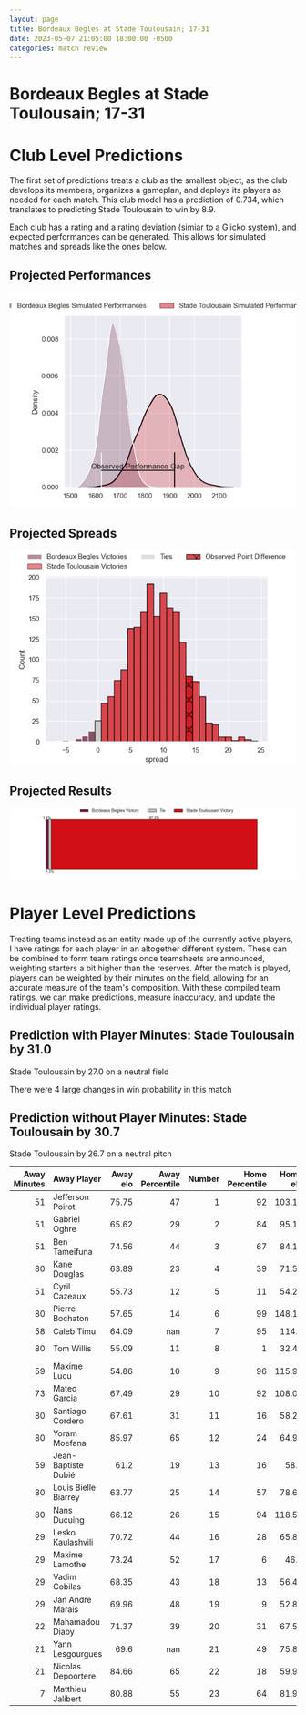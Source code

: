 ```yaml
---  
layout: page  
title: Bordeaux Begles at Stade Toulousain; 17-31  
date: 2023-05-07 21:05:00 18:00:00 -0500  
categories: match review  
---
```

# Bordeaux Begles at Stade Toulousain; 17-31

# Club Level Predictions


The first set of predictions treats a club as the smallest object, as the club develops its members, organizes a gameplan, and deploys its players as needed for each match. This club model has a prediction of 0.734, which translates to predicting Stade Toulousain to win by 8.9.

Each club has a rating and a rating deviation (simiar to a Glicko system), and expected performances can be generated. This allows for simulated matches and spreads like the ones below.
## Projected Performances


![Projected Performances](plots/performances_2023-05-07-StadeToulousain-BordeauxBegles.png)
## Projected Spreads


![Projected Spreads](plots/spreads_2023-05-07-StadeToulousain-BordeauxBegles.png)
## Projected Results


![Projected Results](plots/resultbar_2023-05-07-StadeToulousain-BordeauxBegles.png)
# Player Level Predictions


Treating teams instead as an entity made up of the currently active players, I have ratings for each player in an altogether different system. These can be combined to form team ratings once teamsheets are announced, weighting starters a bit higher than the reserves. After the match is played, players can be weighted by their minutes on the field, allowing for an accurate measure of the team's composition. With these compiled team ratings, we can make predictions, measure inaccuracy, and update the individual player ratings.
## Prediction with Player Minutes: Stade Toulousain by 31.0


Stade Toulousain by 27.0 on a neutral field

There were 4 large changes in win probability in this match
## Prediction without Player Minutes: Stade Toulousain by 30.7


Stade Toulousain by 26.7 on a neutral pitch



|   Away Minutes | Away Player          |   Away elo |   Away Percentile |   Number |   Home Percentile |   Home elo | Home Player         |   Home Minutes |
|---------------:|:---------------------|-----------:|------------------:|---------:|------------------:|-----------:|:--------------------|---------------:|
|             51 | Jefferson Poirot     |      75.75 |                47 |        1 |                92 |     103.11 | Cyril Baille        |             59 |
|             51 | Gabriel Oghre        |      65.62 |                29 |        2 |                84 |      95.17 | Julien Marchand     |             58 |
|             51 | Ben Tameifuna        |      74.56 |                44 |        3 |                67 |      84.18 | Dorian Aldegheri    |             59 |
|             80 | Kane Douglas         |      63.89 |                23 |        4 |                39 |      71.59 | Richie Arnold       |             66 |
|             51 | Cyril Cazeaux        |      55.73 |                12 |        5 |                11 |      54.24 | Emmanuel Meafou     |             69 |
|             80 | Pierre Bochaton      |      57.65 |                14 |        6 |                99 |     148.17 | Francois Cros       |             80 |
|             58 | Caleb Timu           |      64.09 |               nan |        7 |                95 |     114.8  | Jack Willis         |             66 |
|             80 | Tom Willis           |      55.09 |                11 |        8 |                 1 |      32.45 | Alexandre Roumat    |             80 |
|             59 | Maxime Lucu          |      54.86 |                10 |        9 |                96 |     115.95 | Antoine Dupont      |             73 |
|             73 | Mateo Garcia         |      67.49 |                29 |       10 |                92 |     108.06 | Romain Ntamack      |             80 |
|             80 | Santiago Cordero     |      67.61 |                31 |       11 |                16 |      58.25 | Matthis Lebel       |             41 |
|             80 | Yoram Moefana        |      85.97 |                65 |       12 |                24 |      64.92 | Pita Ahki           |             80 |
|             59 | Jean-Baptiste Dubié  |      61.2  |                19 |       13 |                16 |      58.5  | Santiago Chocobares |             80 |
|             80 | Louis Bielle Biarrey |      63.77 |                25 |       14 |                57 |      78.64 | Arthur Retière      |             80 |
|             80 | Nans Ducuing         |      66.12 |                26 |       15 |                94 |     118.52 | Thomas Ramos        |             80 |
|             29 | Lesko Kaulashvili    |      70.72 |                44 |       16 |                28 |      65.89 | Juan Cruz Mallia    |             39 |
|             29 | Maxime Lamothe       |      73.24 |                52 |       17 |                 6 |      46.2  | Peato Mauvaka       |             22 |
|             29 | Vadim Cobilas        |      68.35 |                43 |       18 |                13 |      56.42 | David Ainu'u        |             21 |
|             29 | Jan Andre Marais     |      69.96 |                48 |       19 |                 9 |      52.81 | Rodrigue Neti       |             21 |
|             22 | Mahamadou Diaby      |      71.37 |                39 |       20 |                31 |      67.51 | Joshua Brennan      |             14 |
|             21 | Yann Lesgourgues     |      69.6  |               nan |       21 |                49 |      75.81 | Alban Placines      |             14 |
|             21 | Nicolas Depoortere   |      84.66 |                65 |       22 |                18 |      59.91 | Rynhard Elstadt     |             11 |
|              7 | Matthieu Jalibert    |      80.88 |                55 |       23 |                64 |      81.98 | Paul Graou          |              7 |


